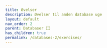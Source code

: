 ```yaml
---
title: Øvelser
description: Øvelser til anden database uge
layout: default
nav_order: 2
parent: Databaser II
has_children: true
permalink: /databases-2/exercises/
---
```


